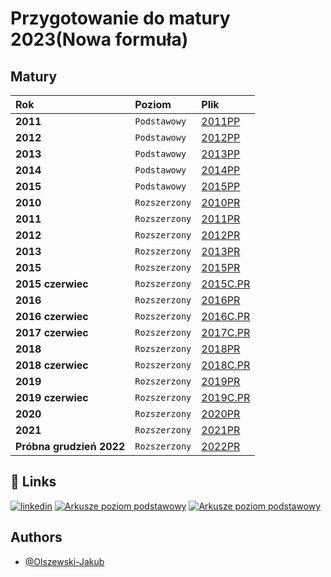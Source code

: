 
# Przygotowanie do matury 2023(Nowa formuła)



## Matury

| Rok                      | Poziom     | Plik                                                                                     |
|:-------------------------| :------- |:-----------------------------------------------------------------------------------------|
| **2011**                 | `Podstawowy` | [2011PP](https://github.com/Olszewski-Jakub/Matury/tree/master/MATURY/2011PP)            |
| **2012**                 | `Podstawowy` | [2012PP](https://github.com/Olszewski-Jakub/Matury/tree/master/MATURY/2012PP)            |
| **2013**                 | `Podstawowy` | [2013PP](https://github.com/Olszewski-Jakub/Matury/tree/master/MATURY/2013PP)            |
| **2014**                 | `Podstawowy` | [2014PP](https://github.com/Olszewski-Jakub/Matury/tree/master/MATURY/2014PP)            |
| **2015**                 | `Podstawowy` | [2015PP](https://github.com/Olszewski-Jakub/Matury/tree/master/MATURY/2015PP)            |
| **2010**                 | `Rozszerzony` | [2010PR](https://github.com/Olszewski-Jakub/Matury/tree/master/MATURY/2010PR)            |
| **2011**                 | `Rozszerzony` | [2011PR](https://github.com/Olszewski-Jakub/Matury/tree/master/MATURY/2011PR)            |
| **2012**                 | `Rozszerzony` | [2012PR](https://github.com/Olszewski-Jakub/Matury/tree/master/MATURY/2012PR)            |
| **2013**                 | `Rozszerzony` | [2013PR](https://github.com/Olszewski-Jakub/Matury/tree/master/MATURY/2013PR)            |
| **2015**                 | `Rozszerzony` | [2015PR](https://github.com/Olszewski-Jakub/Matury/tree/master/MATURY/2015PR)            |
| **2015 czerwiec**        | `Rozszerzony` | [2015C.PR](https://github.com/Olszewski-Jakub/Matury/tree/master/MATURY/2015C.PR)        |
| **2016**                 | `Rozszerzony` | [2016PR](https://github.com/Olszewski-Jakub/Matury/tree/master/MATURY/2016PR)            |
| **2016 czerwiec**        | `Rozszerzony` | [2016C.PR](https://github.com/Olszewski-Jakub/Matury/tree/master/MATURY/2016C.PR)        |
| **2017 czerwiec**        | `Rozszerzony` | [2017C.PR](https://github.com/Olszewski-Jakub/Matury/tree/master/MATURY/2017C.PR)        |
| **2018**                 | `Rozszerzony` | [2018PR](https://github.com/Olszewski-Jakub/Matury/tree/master/MATURY/2018PR)            |
| **2018 czerwiec**        | `Rozszerzony` | [2018C.PR](https://github.com/Olszewski-Jakub/Matury/tree/master/MATURY/2018C.PR)        |
| **2019**                 | `Rozszerzony` | [2019PR](https://github.com/Olszewski-Jakub/Matury/tree/master/MATURY/2019PR)            |
| **2019 czerwiec**        | `Rozszerzony` | [2019C.PR](https://github.com/Olszewski-Jakub/Matury/tree/master/MATURY/2019C.PR)        |
| **2020**                 | `Rozszerzony` | [2020PR](https://github.com/Olszewski-Jakub/Matury/tree/master/MATURY/2020PR)            |
| **2021**                 | `Rozszerzony` | [2021PR](https://github.com/Olszewski-Jakub/Matury/tree/master/MATURY/2021PR)            |
| **Próbna grudzień 2022** | `Rozszerzony` | [2022PR](https://github.com/Olszewski-Jakub/Matury/tree/master/MATURY/2022PR%20Grudzien) |

## 🔗 Links
[![linkedin](https://img.shields.io/badge/linkedin-0A66C2?style=for-the-badge&logo=linkedin&logoColor=white)](https://www.linkedin.com/in/jakub-olszewski-926b4b175/)
[![Arkusze poziom podstawowy](https://arkusze.pl/wp-content/uploads/2019/05/matura-podstawowa-informatyka-160x90.png)](https://arkusze.pl/informatyka-matura-poziom-podstawowy/)
[![Arkusze poziom podstawowy](https://arkusze.pl/wp-content/uploads/2019/05/matura-rozszerzona-informatyka-160x90.png)](https://arkusze.pl/informatyka-matura-poziom-rozszerzony/)


## Authors

- [@Olszewski-Jakub](https://www.github.com/Olszewski-Jakub)

